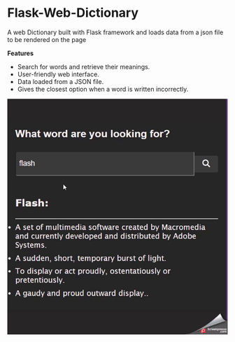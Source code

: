# Flask-Web-Dictionary
A web Dictionary built with Flask framework and loads data from a json file to be rendered on the page 

**Features**
- Search for words and retrieve their meanings.
- User-friendly web interface.
- Data loaded from a JSON file.
- Gives the closest option when a word is written incorrectly.

![Demo GIF](2023-07-17_06h48_29.gif)
